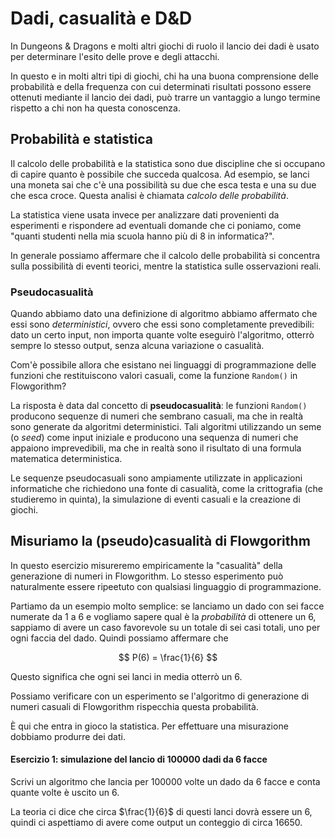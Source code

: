 # Dadi, casualità e D&D
In Dungeons & Dragons e molti altri giochi di ruolo il lancio dei dadi è usato per determinare l'esito delle prove e degli attacchi.

In questo e in molti altri tipi di giochi, chi ha una buona comprensione delle probabilità e della frequenza con cui determinati risultati possono essere ottenuti mediante il lancio dei dadi, può trarre un vantaggio a lungo termine rispetto a chi non ha questa conoscenza.

## Probabilità e statistica
Il calcolo delle probabilità e la statistica sono due discipline che si occupano di capire quanto è possibile che succeda qualcosa. Ad esempio, se lanci una moneta sai che c'è una possibilità su due che esca testa e una su due che esca croce. Questa analisi è chiamata _calcolo delle probabilità_. 

La statistica viene usata invece per analizzare dati provenienti da esperimenti e rispondere ad eventuali domande che ci poniamo, come "quanti studenti nella mia scuola hanno più di 8 in informatica?". 

In generale possiamo affermare che il calcolo delle probabilità si concentra sulla possibilità di eventi teorici, mentre la statistica sulle osservazioni reali.

### Pseudocasualità
Quando abbiamo dato una definizione di algoritmo abbiamo affermato che essi sono _deterministici_, ovvero che essi sono completamente prevedibili: dato un certo input, non importa quante volte eseguirò l'algoritmo, otterrò sempre lo stesso output, senza alcuna variazione o casualità.

Com'è possibile allora che esistano nei linguaggi di programmazione delle funzioni che restituiscono valori casuali, come la funzione `Random()` in Flowgorithm?

La risposta è data dal concetto di **pseudocasualità**: le funzioni `Random()` producono sequenze di numeri che sembrano casuali, ma che in realtà sono generate da algoritmi deterministici. Tali algoritmi utilizzando un seme (o _seed_) come input iniziale e producono una sequenza di numeri che appaiono imprevedibili, ma che in realtà sono il risultato di una formula matematica deterministica.

Le sequenze pseudocasuali sono ampiamente utilizzate in applicazioni informatiche che richiedono una fonte di casualità, come la crittografia (che studieremo in quinta), la simulazione di eventi casuali e la creazione di giochi.

## Misuriamo la (pseudo)casualità di Flowgorithm
In questo esercizio misureremo empiricamente la "casualità" della generazione di numeri in Flowgorithm. Lo stesso esperimento può naturalmente essere ripeetuto con qualsiasi linguaggio di programmazione.

Partiamo da un esempio molto semplice: se lanciamo un dado con sei facce numerate da 1 a 6 e vogliamo sapere qual è la _probabilità_ di ottenere un 6, sappiamo di avere un caso favorevole su un totale di sei casi totali, uno per ogni faccia del dado. Quindi possiamo affermare che

$$ P(6) = \frac{1}{6} $$

Questo significa che ogni sei lanci in media otterrò un 6.

Possiamo verificare con un esperimento se l'algoritmo di generazione di numeri casuali di Flowgorithm rispecchia questa probabilità.

È qui che entra in gioco la statistica. Per effettuare una misurazione dobbiamo produrre dei dati.

#### Esercizio 1: simulazione del lancio di 100000 dadi da 6 facce
Scrivi un algoritmo che lancia per $100000$ volte un dado da $6$ facce e conta quante volte è uscito un $6$.

La teoria ci dice che circa $\frac{1}{6}$ di questi lanci dovrà essere un $6$, quindi ci aspettiamo di avere come output un conteggio di circa $16650$.